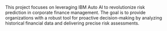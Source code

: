 This project focuses on leveraging IBM Auto AI to revolutionize risk prediction in corporate finance management. The goal is to provide organizations with a robust tool for proactive decision-making by analyzing historical financial data and delivering precise risk assessments.
